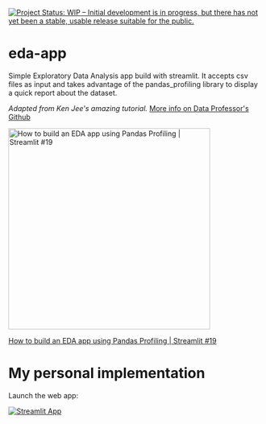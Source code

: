 [![Project Status: WIP – Initial development is in progress, but there has not yet been a stable, usable release suitable for the public.](https://www.repostatus.org/badges/latest/wip.svg)](https://www.repostatus.org/#wip)

# eda-app

Simple Exploratory Data Analysis app build with streamlit. It accepts csv files as input and takes advantage of the pandas_profiling library to display a quick report about the dataset.

*Adapted from Ken Jee's amazing tutorial.* [More info on Data Professor's Github](https://github.com/dataprofessor/eda-app)



<a href="https://youtu.be/p4uohebPuCg"><img src="http://img.youtube.com/vi/p4uohebPuCg/0.jpg" alt="How to build an EDA app using Pandas Profiling | Streamlit #19" title="How to build an EDA app using Pandas Profiling | Streamlit #19" width="400" /></a>

[How to build an EDA app using Pandas Profiling | Streamlit #19](https://youtu.be/p4uohebPuCg)

# My personal implementation

Launch the web app:

[![Streamlit App](https://static.streamlit.io/badges/streamlit_badge_black_white.svg)](https://st-eda.streamlitapp.com/)

